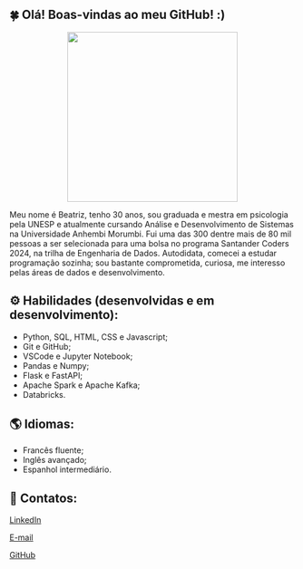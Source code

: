 ## 🍀 Olá! Boas-vindas ao meu GitHub! :)



<div align="center">
<img src="https://github.com/user-attachments/assets/168fe267-2f11-4d4c-9d2f-e5240923485a" width="300px" />
</div>


Meu nome é Beatriz, tenho 30 anos, sou graduada e mestra em psicologia pela UNESP e atualmente cursando Análise e Desenvolvimento de Sistemas na Universidade Anhembi Morumbi. Fui uma das 300 dentre mais de 80 mil pessoas a ser selecionada para uma bolsa no programa Santander Coders 2024, na trilha de Engenharia de Dados. Autodidata, comecei a estudar programação sozinha; sou bastante comprometida, curiosa, me interesso pelas áreas de dados e desenvolvimento. 

## ⚙ Habilidades (desenvolvidas e em desenvolvimento):

* Python, SQL, HTML, CSS e Javascript;
* Git e GitHub;
* VSCode e Jupyter Notebook;
* Pandas e Numpy;
* Flask e FastAPI;
* Apache Spark e Apache Kafka;
* Databricks.

## 🌎 Idiomas:
* Francês fluente;
* Inglês avançado;
* Espanhol intermediário.

## 💌 Contatos:

[LinkedIn](https://www.linkedin.com/in/beatriz-de-m-porto/) 

[E-mail](mailto:biamattos_porto@hotmail.com)

[GitHub](https://github.com/mpbeatriz)
